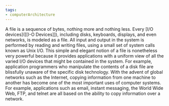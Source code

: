 ```yaml
---
tags:
- computerArchitecture 
---
```

A file is a sequence of bytes, nothing more and nothing less. Every [I/O devices]([[I-O Devices]]), including disks, keyboards, displays, and even networks, is modeled as a file. All input and output in the system is performed by reading and writing files, using a small set of system calls known as Unix I/O.
This simple and elegant notion of a file is nonetheless very powerful because it provides applications with a uniform view of all the varied I/O devices that might be contained in the system. For example, application programmers who manipulate the contents of a disk file are blissfully unaware of the specific disk technology.
With the advent of global networks such as the Internet, copying information from one machine to another has become one of the most important uses of computer systems. For example, applications such as email, instant messaging, the World Wide Web, FTP, and telnet are all based on the ability to copy information over a network.

